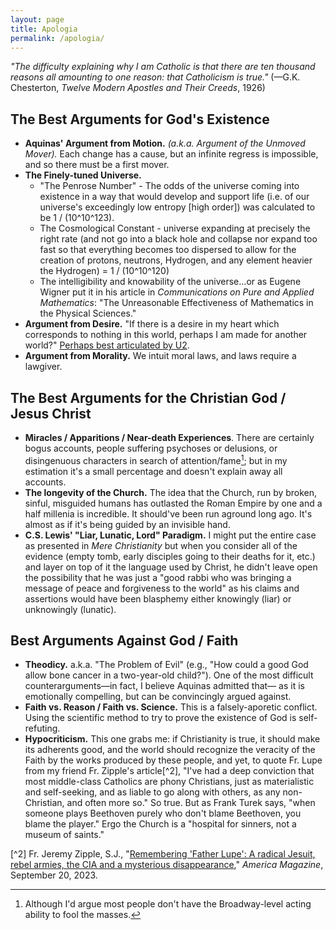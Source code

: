 ```yaml
---
layout: page
title: Apologia
permalink: /apologia/
---
```

*"The difficulty explaining why I am Catholic is that there are ten thousand reasons all amounting to one reason: that Catholicism is true."* (—G.K. Chesterton, *Twelve Modern Apostles and Their Creeds*, 1926)

## The Best Arguments for God's Existence
- **Aquinas' Argument from Motion.** *(a.k.a. Argument of the Unmoved Mover).* Each change has a cause, but an infinite regress is impossible, and so there must be a first mover.
- **The Finely-tuned Universe.**
	- "The Penrose Number" - The odds of the universe coming into existence in a way that would develop and support life (i.e. of our universe's exceedingly low entropy [high order]) was calculated to be 1 / (10^10^123).
	- The Cosmological Constant - universe expanding at precisely the right rate (and not go into a black hole and collapse nor expand too fast so that everything becomes too dispersed to allow for the creation of protons, neutrons, Hydrogen, and any element heavier the Hydrogen) = 1 / (10^10^120)
	- The intelligibility and knowability of the universe...or as Eugene Wigner put it in his article in *Communications on Pure and Applied Mathematics*: "The Unreasonable Effectiveness of Mathematics in the Physical Sciences."
- **Argument from Desire.** "If there is a desire in my heart which corresponds to nothing in this world, perhaps I am made for another world?" [Perhaps best articulated by U2](https://music.youtube.com/watch?v=TAxs0qIBw0g&si=t6cmLQhnwojXVny3).
- **Argument from Morality.** We intuit moral laws, and laws require a lawgiver.

## The Best Arguments for the Christian God / Jesus Christ

- **Miracles / Apparitions / Near-death Experiences**. There are certainly bogus accounts, people suffering psychoses or delusions, or disingenuous characters in search of attention/fame[^1]; but in my estimation it's a small percentage and doesn't explain away all accounts.
- **The longevity of the Church.** The idea that the Church, run by broken, sinful, misguided humans has outlasted the Roman Empire by one and a half millenia is incredible. It should've been run aground long ago. It's almost as if it's being guided by an invisible hand.
- **C.S. Lewis' "Liar, Lunatic, Lord" Paradigm.** I might put the entire case as presented in *Mere Christianity* but when you consider all of the evidence (empty tomb, early disciples going to their deaths for it, etc.) and layer on top of it the language used by Christ, he didn't leave open the possibility that he was just a "good rabbi who was bringing a message of peace and forgiveness to the world" as his claims and assertions would have been blasphemy either knowingly (liar) or unknowingly (lunatic).

[^1]: Although I'd argue most people don't have the Broadway-level acting ability to fool the masses.

## Best Arguments Against God / Faith
- **Theodicy.** a.k.a. "The Problem of Evil" (e.g., "How could a good God allow bone cancer in a two-year-old child?"). One of the most difficult counterarguments—in fact, I believe Aquinas admitted that— as it is emotionally compelling, but can be convincingly argued against.
- **Faith vs. Reason / Faith vs. Science.** This is a falsely-aporetic conflict. Using the scientific method to try to prove the existence of God is self-refuting.
- **Hypocriticism.** This one grabs me: if Christianity is true, it should make its adherents good, and the world should recognize the veracity of the Faith by the works produced by these people, and yet, to quote Fr. Lupe from my friend Fr. Zipple's article[^2], "I've had a deep conviction that most middle-class Catholics are phony Christians, just as materialistic and self-seeking, and as liable to go along with others, as any non-Christian, and often more so." So true. But as Frank Turek says, "when someone plays Beethoven purely who don't blame Beethoven, you blame the player." Ergo the Church is a "hospital for sinners, not a museum of saints."

[^2] Fr. Jeremy Zipple, S.J., "[Remembering 'Father Lupe': A radical Jesuit, rebel armies, the CIA and a mysterious disappearance](https://www.americamagazine.org/politics-society/2023/09/20/james-carney-jesuit-revolutionary-honduras-martyr-246126)," *America Magazine*, September 20, 2023.


